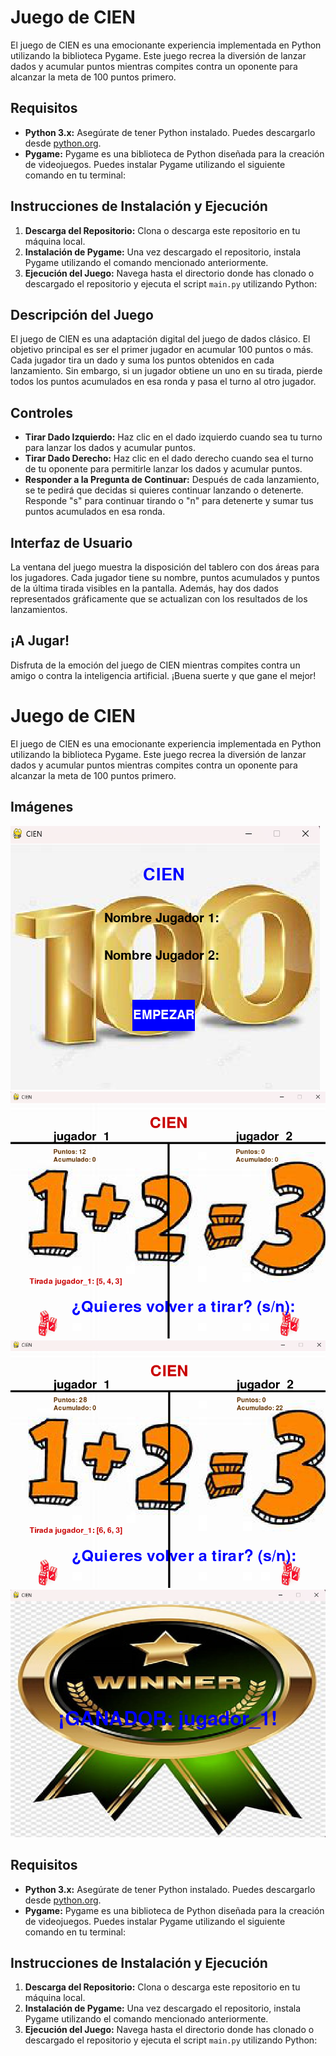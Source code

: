 # Juego de CIEN

El juego de CIEN es una emocionante experiencia implementada en Python utilizando la biblioteca Pygame. Este juego recrea la diversión de lanzar dados y acumular puntos mientras compites contra un oponente para alcanzar la meta de 100 puntos primero.

## Requisitos

- **Python 3.x:** Asegúrate de tener Python instalado. Puedes descargarlo desde [python.org](https://www.python.org/downloads/).
- **Pygame:** Pygame es una biblioteca de Python diseñada para la creación de videojuegos. Puedes instalar Pygame utilizando el siguiente comando en tu terminal:


## Instrucciones de Instalación y Ejecución

1. **Descarga del Repositorio:** Clona o descarga este repositorio en tu máquina local.
2. **Instalación de Pygame:** Una vez descargado el repositorio, instala Pygame utilizando el comando mencionado anteriormente.
3. **Ejecución del Juego:** Navega hasta el directorio donde has clonado o descargado el repositorio y ejecuta el script `main.py` utilizando Python:


## Descripción del Juego

El juego de CIEN es una adaptación digital del juego de dados clásico. El objetivo principal es ser el primer jugador en acumular 100 puntos o más. Cada jugador tira un dado y suma los puntos obtenidos en cada lanzamiento. Sin embargo, si un jugador obtiene un uno en su tirada, pierde todos los puntos acumulados en esa ronda y pasa el turno al otro jugador.

## Controles

- **Tirar Dado Izquierdo:** Haz clic en el dado izquierdo cuando sea tu turno para lanzar los dados y acumular puntos.
- **Tirar Dado Derecho:** Haz clic en el dado derecho cuando sea el turno de tu oponente para permitirle lanzar los dados y acumular puntos.
- **Responder a la Pregunta de Continuar:** Después de cada lanzamiento, se te pedirá que decidas si quieres continuar lanzando o detenerte. Responde "s" para continuar tirando o "n" para detenerte y sumar tus puntos acumulados en esa ronda.

## Interfaz de Usuario

La ventana del juego muestra la disposición del tablero con dos áreas para los jugadores. Cada jugador tiene su nombre, puntos acumulados y puntos de la última tirada visibles en la pantalla. Además, hay dos dados representados gráficamente que se actualizan con los resultados de los lanzamientos.

## ¡A Jugar!

Disfruta de la emoción del juego de CIEN mientras compites contra un amigo o contra la inteligencia artificial. ¡Buena suerte y que gane el mejor!


# Juego de CIEN

El juego de CIEN es una emocionante experiencia implementada en Python utilizando la biblioteca Pygame. Este juego recrea la diversión de lanzar dados y acumular puntos mientras compites contra un oponente para alcanzar la meta de 100 puntos primero.

## Imágenes

![Imagen 1](a1.png)
![Imagen 2](a2.png)
![Imagen 3](a3.png)
![Imagen 4](a4.png)

## Requisitos

- **Python 3.x:** Asegúrate de tener Python instalado. Puedes descargarlo desde [python.org](https://www.python.org/downloads/).
- **Pygame:** Pygame es una biblioteca de Python diseñada para la creación de videojuegos. Puedes instalar Pygame utilizando el siguiente comando en tu terminal:


## Instrucciones de Instalación y Ejecución

1. **Descarga del Repositorio:** Clona o descarga este repositorio en tu máquina local.
2. **Instalación de Pygame:** Una vez descargado el repositorio, instala Pygame utilizando el comando mencionado anteriormente.
3. **Ejecución del Juego:** Navega hasta el directorio donde has clonado o descargado el repositorio y ejecuta el script `main.py` utilizando Python:


